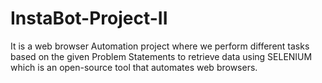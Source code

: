# InstaBot-Project-II
It is a web browser Automation project where we perform different tasks based on the given Problem Statements to retrieve data using SELENIUM which is an open-source tool that automates web browsers.
